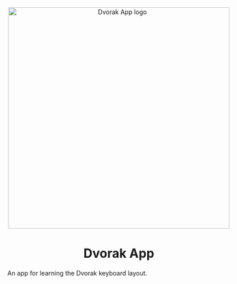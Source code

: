 <div align="center">
  <img alt="Dvorak App logo" src="https://res.cloudinary.com/ulitroyo/image/upload/v1568820456/dvorak/Dvorak_App.svg" width=500px />
  <h1>Dvorak App</h1>  
</div>

An app for learning the Dvorak keyboard layout.

